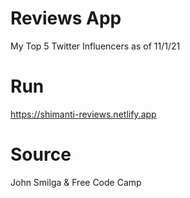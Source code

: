 # Reviews App
My Top 5 Twitter Influencers
as of 11/1/21

# Run
https://shimanti-reviews.netlify.app

# Source
John Smilga & Free Code Camp
